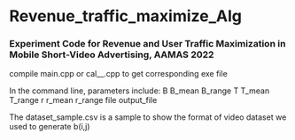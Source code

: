 # Revenue_traffic_maximize_Alg
### Experiment Code for Revenue and User Traffic Maximization in Mobile Short-Video Advertising, AAMAS 2022

compile main.cpp or cal__.cpp to get corresponding exe file

In the command line, parameters include: B B_mean B_range T T_mean T_range r r_mean r_range file output_file

The dataset_sample.csv is a sample to show the format of video dataset we used to generate b(i,j)


